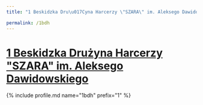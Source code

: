```yaml
---
title: "1 Beskidzka Dru\u017Cyna Harcerzy \"SZARA\" im. Aleksego Dawidowskiego | Patromierz"

permalink: /1bdh
---
```


# [1 Beskidzka Drużyna Harcerzy "SZARA" im. Aleksego Dawidowskiego](https://patronite.pl/1bdh)

{% include profile.md name="1bdh" prefix="1" %}
